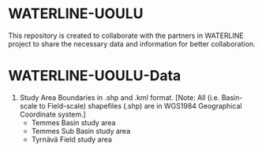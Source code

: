 # WATERLINE-UOULU
This repository is created to collaborate with the partners in WATERLINE project to share the necessary data and information for better collaboration.
# WATERLINE-UOULU-Data
1. Study Area Boundaries in .shp and .kml format.
[Note: All (i.e. Basin-scale to Field-scale) shapefiles (.shp)  are in WGS1984 Geographical Coordinate system.]
    - Temmes Basin study area
    - Temmes Sub Basin study area
    - Tyrnävä Field study area

